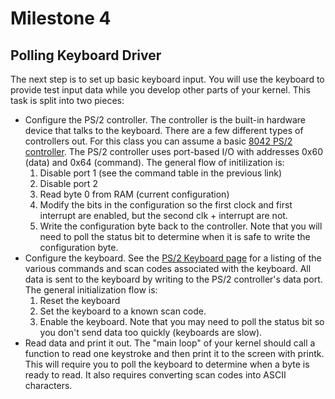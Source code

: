 # Milestone 4

## Polling Keyboard Driver
The next step is to set up basic keyboard input. You will use the keyboard to provide test input data while you develop other parts of your kernel. This task is split into two pieces:

   - Configure the PS/2 controller. The controller is the built-in hardware device that talks to the keyboard. There are a few different types of controllers out. For this class you can assume a basic [8042 PS/2 controller](https://wiki.osdev.org/%228042%22_PS/2_Controller). The PS/2 controller uses port-based I/O with addresses 0x60 (data) and 0x64 (command). The general flow of initilization is:
      1. Disable port 1 (see the command table in the previous link)
      2. Disable port 2
      3. Read byte 0 from RAM (current configuration)
      4. Modify the bits in the configuration so the first clock and first interrupt are enabled, but the second clk + interrupt are not.
      5. Write the configuration byte back to the controller. Note that you will need to poll the status bit to determine when it is safe to write the configuration byte.
   - Configure the keyboard. See the [PS/2 Keyboard page](https://wiki.osdev.org/PS2_Keyboard) for a listing of the various commands and scan codes associated with the keyboard. All data is sent to the keyboard by writing to the PS/2 controller's data port. The general initialization flow is:
      1. Reset the keyboard
      2. Set the keyboard to a known scan code.
      3. Enable the keyboard.
    Note that you may need to poll the status bit so you don't send data too quickly (keyboards are slow).
   - Read data and print it out. The "main loop" of your kernel should call a function to read one keystroke and then print it to the screen with printk. This will require you to poll the keyboard to determine when a byte is ready to read. It also requires converting scan codes into ASCII characters.

